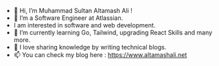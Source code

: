 - 👋 Hi, I’m Muhammad Sultan Altamash Ali !
- 👀 I’m a Software Engineer at Atlassian.
- I am interested in software and web development.
- 🌱 I’m currently learning Go, Tailwind, upgrading React Skills and many more.
- 💞️ I love sharing knowledge by writing technical blogs.
- 📫 You can check my blog here : https://www.altamashali.net

<!---
Altamashattari/Altamashattari is a ✨ special ✨ repository because its `README.md` (this file) appears on your GitHub profile.
You can click the Preview link to take a look at your changes.
--->
